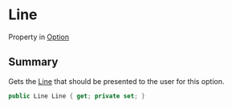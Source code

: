 # Line

Property in [Option](/api/csharp/yarn.optionset.option.md)

## Summary


Gets the  <a href="yarn.optionset.option.line.md">Line</a>  that should be presented to the
user for this option.


```csharp
public Line Line { get; private set; }
```

